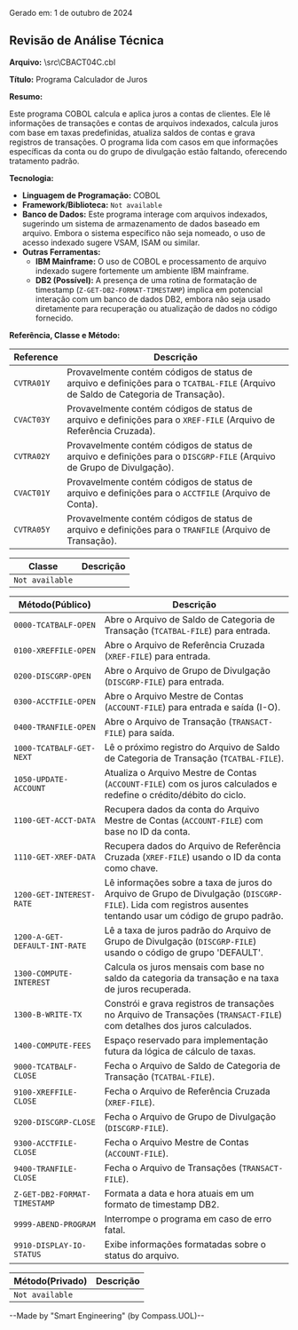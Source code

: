 Gerado em: 1 de outubro de 2024

## Revisão de Análise Técnica

**Arquivo:**  \src\CBACT04C.cbl

**Título:**  Programa Calculador de Juros

**Resumo:** 

Este programa COBOL calcula e aplica juros a contas de clientes. Ele lê informações de transações e contas de arquivos indexados, calcula juros com base em taxas predefinidas, atualiza saldos de contas e grava registros de transações. O programa lida com casos em que informações específicas da conta ou do grupo de divulgação estão faltando, oferecendo tratamento padrão.

**Tecnologia:**

* **Linguagem de Programação:** COBOL
* **Framework/Biblioteca:** `Not available`
* **Banco de Dados:** Este programa interage com arquivos indexados, sugerindo um sistema de armazenamento de dados baseado em arquivo. Embora o sistema específico não seja nomeado, o uso de acesso indexado sugere VSAM, ISAM ou similar.
* **Outras Ferramentas:** 
  * **IBM Mainframe:** O uso de COBOL e processamento de arquivo indexado sugere fortemente um ambiente IBM mainframe.
  * **DB2 (Possível):** A presença de uma rotina de formatação de timestamp (`Z-GET-DB2-FORMAT-TIMESTAMP`) implica em potencial interação com um banco de dados DB2, embora não seja usado diretamente para recuperação ou atualização de dados no código fornecido. 

**Referência, Classe e Método:**

| Reference | Descrição |
|---|---|
|  `CVTRA01Y` |  Provavelmente contém códigos de status de arquivo e definições para o `TCATBAL-FILE` (Arquivo de Saldo de Categoria de Transação). |
|  `CVACT03Y` | Provavelmente contém códigos de status de arquivo e definições para o `XREF-FILE` (Arquivo de Referência Cruzada). |
|  `CVTRA02Y` |  Provavelmente contém códigos de status de arquivo e definições para o `DISCGRP-FILE` (Arquivo de Grupo de Divulgação). |
|  `CVACT01Y` |  Provavelmente contém códigos de status de arquivo e definições para o `ACCTFILE` (Arquivo de Conta). |
|  `CVTRA05Y` |  Provavelmente contém códigos de status de arquivo e definições para o `TRANFILE` (Arquivo de Transação). |

| Classe | Descrição |
|---|---|
| `Not available` |  |

| Método(Público) | Descrição |
|---|---|
| `0000-TCATBALF-OPEN` | Abre o Arquivo de Saldo de Categoria de Transação (`TCATBAL-FILE`) para entrada. |
| `0100-XREFFILE-OPEN` | Abre o Arquivo de Referência Cruzada (`XREF-FILE`) para entrada. |
| `0200-DISCGRP-OPEN` | Abre o Arquivo de Grupo de Divulgação (`DISCGRP-FILE`) para entrada. |
| `0300-ACCTFILE-OPEN` | Abre o Arquivo Mestre de Contas (`ACCOUNT-FILE`) para entrada e saída (I-O). |
| `0400-TRANFILE-OPEN` | Abre o Arquivo de Transação (`TRANSACT-FILE`) para saída. |
| `1000-TCATBALF-GET-NEXT` | Lê o próximo registro do Arquivo de Saldo de Categoria de Transação (`TCATBAL-FILE`). |
| `1050-UPDATE-ACCOUNT` | Atualiza o Arquivo Mestre de Contas (`ACCOUNT-FILE`) com os juros calculados e redefine o crédito/débito do ciclo. |
| `1100-GET-ACCT-DATA` | Recupera dados da conta do Arquivo Mestre de Contas (`ACCOUNT-FILE`) com base no ID da conta. |
| `1110-GET-XREF-DATA` | Recupera dados do Arquivo de Referência Cruzada (`XREF-FILE`) usando o ID da conta como chave. |
| `1200-GET-INTEREST-RATE` | Lê informações sobre a taxa de juros do Arquivo de Grupo de Divulgação (`DISCGRP-FILE`). Lida com registros ausentes tentando usar um código de grupo padrão. |
| `1200-A-GET-DEFAULT-INT-RATE` | Lê a taxa de juros padrão do Arquivo de Grupo de Divulgação (`DISCGRP-FILE`) usando o código de grupo 'DEFAULT'. |
| `1300-COMPUTE-INTEREST` | Calcula os juros mensais com base no saldo da categoria da transação e na taxa de juros recuperada. |
| `1300-B-WRITE-TX` | Constrói e grava registros de transações no Arquivo de Transações (`TRANSACT-FILE`) com detalhes dos juros calculados. |
| `1400-COMPUTE-FEES` | Espaço reservado para implementação futura da lógica de cálculo de taxas. |
| `9000-TCATBALF-CLOSE` | Fecha o Arquivo de Saldo de Categoria de Transação (`TCATBAL-FILE`). |
| `9100-XREFFILE-CLOSE` | Fecha o Arquivo de Referência Cruzada (`XREF-FILE`). |
| `9200-DISCGRP-CLOSE` | Fecha o Arquivo de Grupo de Divulgação (`DISCGRP-FILE`). |
| `9300-ACCTFILE-CLOSE` | Fecha o Arquivo Mestre de Contas (`ACCOUNT-FILE`). |
| `9400-TRANFILE-CLOSE` | Fecha o Arquivo de Transações (`TRANSACT-FILE`). |
| `Z-GET-DB2-FORMAT-TIMESTAMP` |  Formata a data e hora atuais em um formato de timestamp DB2. |
| `9999-ABEND-PROGRAM` |  Interrompe o programa em caso de erro fatal. |
| `9910-DISPLAY-IO-STATUS` |  Exibe informações formatadas sobre o status do arquivo. | 

| Método(Privado) | Descrição |
|---|---|
| `Not available` |  |

--Made by "Smart Engineering" (by Compass.UOL)--